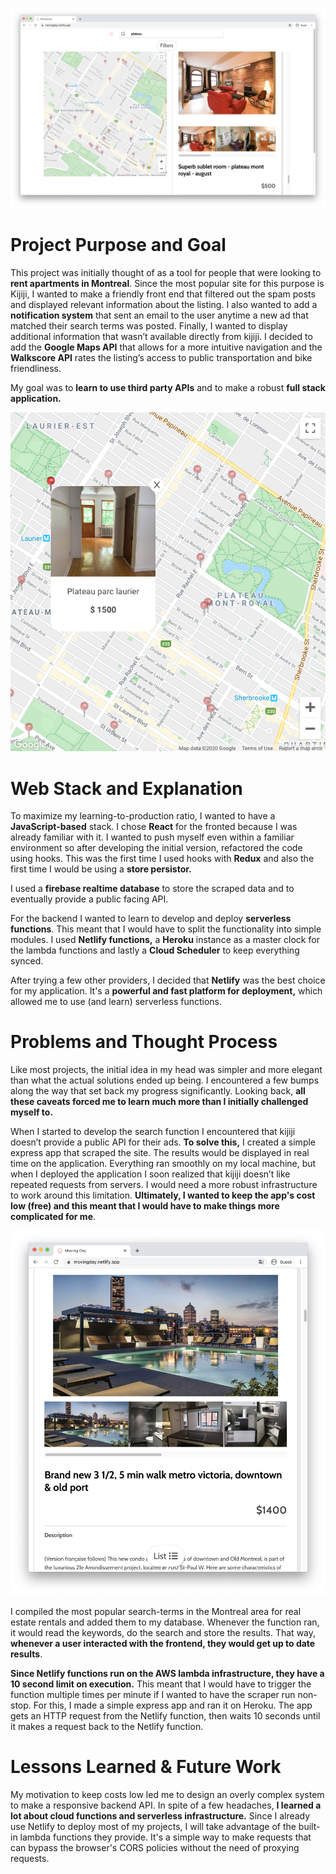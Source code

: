 ![Results page](screen.png "Results page")

# Project Purpose and Goal

This project was initially thought of as a tool for people that were looking to **rent apartments in Montreal**. Since the most popular site for this purpose is Kijiji, I wanted to make a friendly front end that filtered out the spam posts and displayed relevant information about the listing. I also wanted to add a **notification system** that sent an email to the user anytime a new ad that matched their search terms was posted. Finally, I wanted to display additional information that wasn’t available directly from kijiji. I decided to add the **Google Maps API** that allows for a more intuitive navigation and the **Walkscore API** rates the listing’s access to public transportation and bike friendliness.

My goal was to **learn to use third party APIs** and to make a robust **full stack application.**

![Results page](map.png "Results page")

# Web Stack and Explanation

To maximize my learning-to-production ratio, I wanted to have a **JavaScript-based** stack. I chose **React** for the fronted because I was already familiar with it. I wanted to push myself even within a familiar environment so after developing the initial version, refactored the code using hooks. This was the first time I used hooks with **Redux** and also the first time I would be using a **store persistor.**

I used a **firebase realtime database** to store the scraped data and to eventually provide a public facing API.

For the backend I wanted to learn to develop and deploy **serverless functions**. This meant that I would have to split the functionality into simple modules. I used **Netlify functions,** a **Heroku** instance as a master clock for the lambda functions and lastly a **Cloud Scheduler** to keep everything synced.

After trying a few other providers, I decided that **Netlify** was the best choice for my application. It's a **powerful and fast platform for deployment,** which allowed me to use (and learn) serverless functions.

# Problems and Thought Process

Like most projects, the initial idea in my head was simpler and more elegant than what the actual solutions ended up being. I encountered a few bumps along the way that set back my progress significantly. Looking back, **all these caveats forced me to learn much more than I initially challenged myself to.**

When I started to develop the search function I encountered that kijiji doesn’t provide a public API for their ads. **To solve this,** I created a simple express app that scraped the site. The results would be displayed in real time on the application. Everything ran smoothly on my local machine, but when I deployed the application I soon realized that kijiji doesn’t like repeated requests from servers. I would need a more robust infrastructure to work around this limitation. **Ultimately, I wanted to keep the app's cost low (free) and this meant that I would have to make things more complicated for me**.

![Results page](result.png "Results page")

I compiled the most popular search-terms in the Montreal area for real estate rentals and added them to my database. Whenever the function ran, it would read the keywords, do the search and store the results. That way, **whenever a user interacted with the frontend, they would get up to date results**.

**Since Netlify functions run on the AWS lambda infrastructure, they have a 10 second limit on execution.** This meant that I would have to trigger the function multiple times per minute if I wanted to have the scraper run non-stop. For this, I made a simple express app and ran it on Heroku. The app gets an HTTP request from the Netlify function, then waits 10 seconds until it makes a request back to the Netlify function.

# Lessons Learned & Future Work

My motivation to keep costs low led me to design an overly complex system to make a responsive backend API. In spite of a few headaches, **I learned a lot about cloud functions and serverless infrastructure.** Since I already use Netlify to deploy most of my projects, I will take advantage of the built-in lambda functions they provide. It's a simple way to make requests that can bypass the browser's CORS policies without the need of proxying requests.
